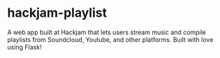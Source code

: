 # hackjam-playlist
A web app built at Hackjam that lets users stream music and compile playlists from Soundcloud, Youtube, and other platforms.
Built with love using Flask!
